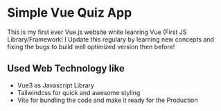 # Simple Vue Quiz App

This is my first ever Vue.js website while leanring Vue (First JS Library/Framework!
I Update this regulary by learning new concepts and fixing the bugs to build well optimized version then before!

## Used Web Technology like

- Vue3 as Javascript Library 
- Tailwindcss for quick and awesome styling
- Vite for bundling the code and make it ready for the Production
